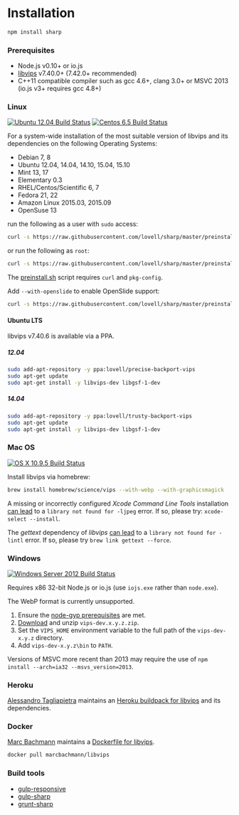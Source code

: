 # Installation

```sh
npm install sharp
```

### Prerequisites

* Node.js v0.10+ or io.js
* [libvips](https://github.com/jcupitt/libvips) v7.40.0+ (7.42.0+ recommended)
* C++11 compatible compiler such as gcc 4.6+, clang 3.0+ or MSVC 2013 (io.js v3+ requires gcc 4.8+)

### Linux

[![Ubuntu 12.04 Build Status](https://travis-ci.org/lovell/sharp.png?branch=master)](https://travis-ci.org/lovell/sharp)
[![Centos 6.5 Build Status](https://snap-ci.com/lovell/sharp/branch/master/build_image)](https://snap-ci.com/lovell/sharp/branch/master)

For a system-wide installation of the most suitable version of
libvips and its dependencies on the following Operating Systems:

* Debian 7, 8
* Ubuntu 12.04, 14.04, 14.10, 15.04, 15.10
* Mint 13, 17
* Elementary 0.3
* RHEL/Centos/Scientific 6, 7
* Fedora 21, 22
* Amazon Linux 2015.03, 2015.09
* OpenSuse 13

run the following as a user with `sudo` access:

```sh
curl -s https://raw.githubusercontent.com/lovell/sharp/master/preinstall.sh | sudo bash -
```

or run the following as `root`:

```sh
curl -s https://raw.githubusercontent.com/lovell/sharp/master/preinstall.sh | bash -
```

The [preinstall.sh](https://github.com/lovell/sharp/blob/master/preinstall.sh) script requires `curl` and `pkg-config`.

Add `--with-openslide` to enable OpenSlide support:

```sh
curl -s https://raw.githubusercontent.com/lovell/sharp/master/preinstall.sh | sudo bash -s -- --with-openslide
```

#### Ubuntu LTS

libvips v7.40.6 is available via a PPA.

##### 12.04

```sh
sudo add-apt-repository -y ppa:lovell/precise-backport-vips
sudo apt-get update
sudo apt-get install -y libvips-dev libgsf-1-dev
```

##### 14.04

```sh
sudo add-apt-repository -y ppa:lovell/trusty-backport-vips
sudo apt-get update
sudo apt-get install -y libvips-dev libgsf-1-dev
```

### Mac OS

[![OS X 10.9.5 Build Status](https://travis-ci.org/lovell/sharp-osx-ci.png?branch=master)](https://travis-ci.org/lovell/sharp-osx-ci)

Install libvips via homebrew:

```sh
brew install homebrew/science/vips --with-webp --with-graphicsmagick
```

A missing or incorrectly configured _Xcode Command Line Tools_ installation
[can lead](https://github.com/lovell/sharp/issues/80) to a
`library not found for -ljpeg` error.
If so, please try: `xcode-select --install`.

The _gettext_ dependency of _libvips_
[can lead](https://github.com/lovell/sharp/issues/9)
to a `library not found for -lintl` error.
If so, please try `brew link gettext --force`.

### Windows

[![Windows Server 2012 Build Status](https://ci.appveyor.com/api/projects/status/pgtul704nkhhg6sg)](https://ci.appveyor.com/project/lovell/sharp)

Requires x86 32-bit Node.js or io.js (use `iojs.exe` rather than `node.exe`).

The WebP format is currently unsupported.

1. Ensure the [node-gyp prerequisites](https://github.com/TooTallNate/node-gyp#installation) are met.
2. [Download](http://www.vips.ecs.soton.ac.uk/supported/current/win32/) and unzip `vips-dev.x.y.z.zip`.
3. Set the `VIPS_HOME` environment variable to the full path of the `vips-dev-x.y.z` directory.
4. Add `vips-dev-x.y.z\bin` to `PATH`.

Versions of MSVC more recent than 2013 may require the use of `npm install --arch=ia32 --msvs_version=2013`.

### Heroku

[Alessandro Tagliapietra](https://github.com/alex88) maintains an
[Heroku buildpack for libvips](https://github.com/alex88/heroku-buildpack-vips)
and its dependencies.

### Docker

[Marc Bachmann](https://github.com/marcbachmann) maintains a
[Dockerfile for libvips](https://github.com/marcbachmann/dockerfile-libvips).

```sh
docker pull marcbachmann/libvips
```

### Build tools

* [gulp-responsive](https://www.npmjs.com/package/gulp-responsive)
* [gulp-sharp](https://www.npmjs.com/package/gulp-sharp)
* [grunt-sharp](https://www.npmjs.com/package/grunt-sharp)
